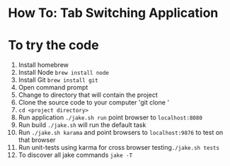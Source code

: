 How To: Tab Switching Application
=================================

To try the code
=================

1. Install homebrew
2. Install Node `brew install node`
3. Install Git `brew install git`
4. Open command prompt
5. Change to directory that will contain the project
6. Clone the source code to your computer 'git clone <git-repository>'
7. `cd <project directory>`
8. Run application `./jake.sh run` point browser to `localhost:8080`
9. Run build `./jake.sh` will run the default task
10. Run `./jake.sh karama` and point browsers to `localhost:9876` to test on that browser
11. Run unit-tests using karma for cross browser testing`./jake.sh tests`
12. To discover all jake commands `jake -T`


    